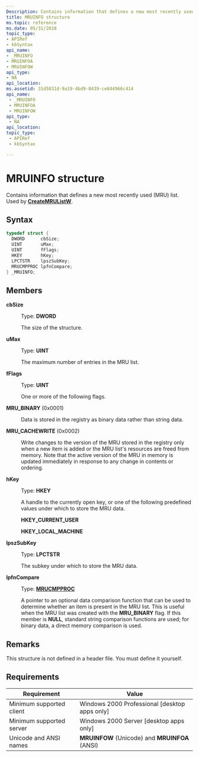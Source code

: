 ```yaml
---
Description: Contains information that defines a new most recently used (MRU) list. Used by CreateMRUListW.
title: MRUINFO structure
ms.topic: reference
ms.date: 05/31/2018
topic_type: 
- APIRef
- kbSyntax
api_name: 
- _MRUINFO
- MRUINFOA
- MRUINFOW
api_type: 
- NA
api_location: 
ms.assetid: 31d5831d-9a19-4bd9-8439-ce844966c414
api_name: 
 - _MRUINFO
 - MRUINFOA
 - MRUINFOW
api_type: 
 - NA
api_location: 
topic_type: 
 - APIRef
 - kbSyntax

---
```


# MRUINFO structure

Contains information that defines a new most recently used (MRU) list. Used by [**CreateMRUListW**](createmrulist.md).

## Syntax


```C++
typedef struct {
  DWORD      cbSize;
  UINT       uMax;
  UINT       fFlags;
  HKEY       hKey;
  LPCTSTR    lpszSubKey;
  MRUCMPPROC lpfnCompare;
} _MRUINFO;
```



## Members

<dl> <dt>

**cbSize**
</dt> <dd>

Type: **DWORD**

</dd> <dd>

The size of the structure.

</dd> <dt>

**uMax**
</dt> <dd>

Type: **UINT**

</dd> <dd>

The maximum number of entries in the MRU list.

</dd> <dt>

**fFlags**
</dt> <dd>

Type: **UINT**

</dd> <dd>

One or more of the following flags.

<dt>

<span id="MRU_BINARY"></span><span id="mru_binary"></span>

<span id="MRU_BINARY"></span><span id="mru_binary"></span>**MRU\_BINARY** (0x0001)


</dt> <dd>

Data is stored in the registry as binary data rather than string data.

</dd> <dt>

<span id="MRU_CACHEWRITE"></span><span id="mru_cachewrite"></span>

<span id="MRU_CACHEWRITE"></span><span id="mru_cachewrite"></span>**MRU\_CACHEWRITE** (0x0002)


</dt> <dd>

Write changes to the version of the MRU stored in the registry only when a new item is added or the MRU list's resources are freed from memory. Note that the active version of the MRU in memory is updated immediately in response to any change in contents or ordering.

</dd> </dl> </dd> <dt>

**hKey**
</dt> <dd>

Type: **HKEY**

</dd> <dd>

A handle to the currently open key, or one of the following predefined values under which to store the MRU data.

<dl><span id="HKEY_CURRENT_USER"></span><span id="hkey_current_user"></span><dt>

**HKEY\_CURRENT\_USER**
</dt><span id="HKEY_LOCAL_MACHINE"></span><span id="hkey_local_machine"></span><dt>

**HKEY\_LOCAL\_MACHINE**
</dt> </dl> </dd> <dt>

**lpszSubKey**
</dt> <dd>

Type: **LPCTSTR**

</dd> <dd>

The subkey under which to store the MRU data.

</dd> <dt>

**lpfnCompare**
</dt> <dd>

Type: **[**MRUCMPPROC**](mrucmpproc.md)**

</dd> <dd>

A pointer to an optional data comparison function that can be used to determine whether an item is present in the MRU list. This is useful when the MRU list was created with the **MRU\_BINARY** flag. If this member is **NULL**, standard string comparison functions are used; for binary data, a direct memory comparison is used.

</dd> </dl>

## Remarks

This structure is not defined in a header file. You must define it yourself.

## Requirements



| Requirement | Value |
|-------------------------------------|------------------------------------------------------------|
| Minimum supported client<br/> | Windows 2000 Professional \[desktop apps only\]<br/> |
| Minimum supported server<br/> | Windows 2000 Server \[desktop apps only\]<br/>       |
| Unicode and ANSI names<br/>   | **MRUINFOW** (Unicode) and **MRUINFOA** (ANSI)<br/>  |



 

 




